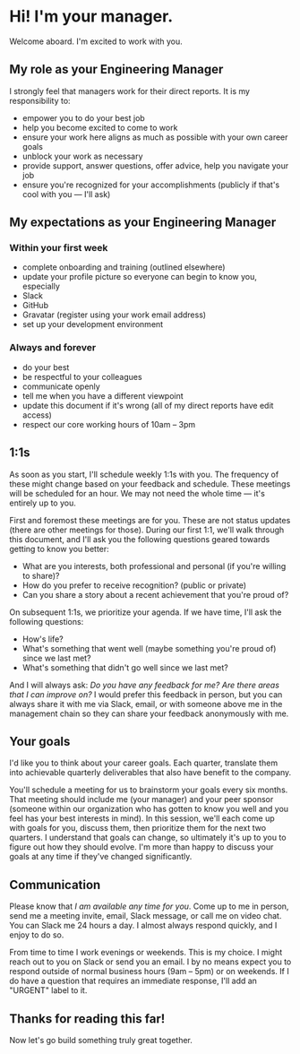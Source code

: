 # Hi! I'm your manager.
Welcome aboard. I'm excited to work with you.

## My role as your Engineering Manager
I strongly feel that managers work for their direct reports. It is my
responsibility to:
* empower you to do your best job
* help you become excited to come to work
* ensure your work here aligns as much as possible with your own career goals
* unblock your work as necessary
* provide support, answer questions, offer advice, help you navigate your job
* ensure you're recognized for your accomplishments (publicly if that's cool with you — I'll ask)

## My expectations as your Engineering Manager

### Within your first week
* complete onboarding and training (outlined elsewhere)
* update your profile picture so everyone can begin to know you, especially
 * Slack
 * GitHub
 * Gravatar (register using your work email address)
* set up your development environment

### Always and forever
* do your best
* be respectful to your colleagues
* communicate openly
* tell me when you have a different viewpoint
* update this document if it's wrong (all of my direct reports have edit access)
* respect our core working hours of 10am – 3pm

## 1:1s
As soon as you start, I'll schedule weekly 1:1s with you. The frequency of these might change based on your feedback and schedule. These meetings will be scheduled for an hour. We may not need the whole time — it's entirely up to you.

First and foremost these meetings are for you. These are not status updates (there are other meetings for those). During our first 1:1, we'll walk through this document, and I'll ask you the following questions geared towards getting to know you better:

* What are you interests, both professional and personal (if you're willing to share)?
* How do you prefer to receive recognition? (public or private)
* Can you share a story about a recent achievement that you're proud of?

On subsequent 1:1s, we prioritize your agenda. If we have time, I'll ask the following questions:

* How's life?
* What's something that went well (maybe something you're proud of) since we last met?
* What's something that didn't go well since we last met?

And I will always ask: _Do you have any feedback for me? Are there areas that I can improve on?_ I would prefer this feedback in person, but you can always share it with me via Slack, email, or with someone above me in the management chain so they can share your feedback anonymously with me.

## Your goals
I'd like you to think about your career goals. Each quarter, translate them into achievable quarterly deliverables that also have benefit to the company.

You'll schedule a meeting for us to brainstorm your goals every six months. That meeting should include me (your manager) and your peer sponsor (someone within our organization who has gotten to know you well and you feel has your best interests in mind). In this session, we'll each come up with goals for you, discuss them, then prioritize them for the next two quarters. I understand that goals can change, so ultimately it's up to you to figure out how they should evolve. I'm more than happy to discuss your goals at any time if they've changed significantly.

## Communication

Please know that *I am available any time for you*. Come up to me in person, send me a meeting invite, email, Slack message, or call me on video chat. You can Slack me 24 hours a day. I almost always respond quickly, and I enjoy to do so.

From time to time I work evenings or weekends. This is my choice. I might reach out to you on Slack or send you an email. I by no means expect you to respond outside of normal business hours (9am – 5pm) or on weekends. If I do have a question that requires an immediate response, I'll add an "URGENT" label to it.

## Thanks for reading this far!
Now let's go build something truly great together.
